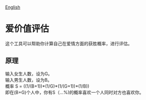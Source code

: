 [English](https://github.com/OcFounder/LoveValueAssessment/blob/main/README.md)
# 爱价值评估
这个工具可以帮助你计算自己在爱情方面的获胜概率，进行评估。
## 原理
输入女生人数，设为G。  
输入男生人数，设为B。  
概率 S = ((1/(B+1))\*(1/G)*(1/(G+1))\*(1/B))  
即在(B+G)个人中，你有S（...%)的概率喜欢一个人同时对方也喜欢你。  
